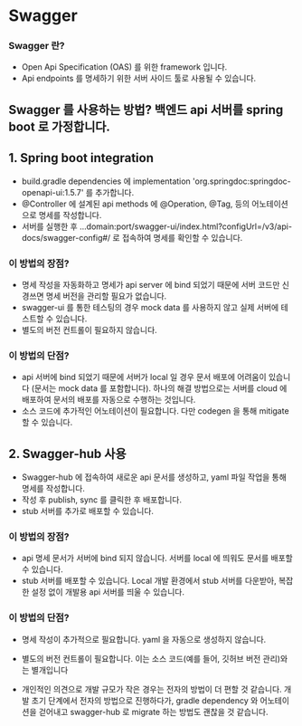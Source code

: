 # Swagger

### Swagger 란?
 - Open Api Specification (OAS) 를 위한 framework 입니다.
 - Api endpoints 를 명세하기 위한 서버 사이드 툴로 사용될 수 있습니다. 

## Swagger 를 사용하는 방법? 백엔드 api 서버를 spring boot 로 가정합니다.
## 1. Spring boot integration
 - build.gradle dependencies 에 implementation 'org.springdoc:springdoc-openapi-ui:1.5.7' 를 추가합니다.
 - @Controller 에 설계된 api methods 에 @Operation, @Tag, 등의 어노테이션으로 명세를 작성합니다.
 - 서버를 실행한 후 ...domain:port/swagger-ui/index.html?configUrl=/v3/api-docs/swagger-config#/ 로 접속하여 명세를 확인할 수 있습니다.

### 이 방법의 장점?
 - 명세 작성을 자동화하고 명세가 api server 에 bind 되었기 때문에 서버 코드만 신경쓰면 명세 버전을 관리할 필요가 없습니다.
 - swagger-ui 를 통한 테스팅의 경우 mock data 를 사용하지 않고 실제 서버에 테스트할 수 있습니다. 
 - 별도의 버전 컨트롤이 필요하지 않습니다. 

### 이 방법의 단점?
 - api 서버에 bind 되었기 때문에 서버가 local 일 경우 문서 배포에 어려움이 있습니다 (문서는 mock data 를 포함합니다). 하나의 해결 방법으로는 서버를 cloud 에 배포하여 문서의 배포를 자동으로 수행하는 것입니다.
 - 소스 코드에 추가적인 어노테이션이 필요합니다. 다만 codegen 을 통해 mitigate 할 수 있습니다.


## 2. Swagger-hub 사용
 - Swagger-hub 에 접속하여 새로운 api 문서를 생성하고, yaml 파일 작업을 통해 명세를 작성합니다.
 - 작성 후 publish, sync 를 클릭한 후 배포합니다.
 - stub 서버를 추가로 배포할 수 있습니다.

### 이 방법의 장점?
 - api 명세 문서가 서버에 bind 되지 않습니다. 서버를 local 에 띄워도 문서를 배포할 수 있습니다.
 - stub 서버를 배포할 수 있습니다. Local 개발 환경에서 stub 서버를 다운받아, 복잡한 설정 없이 개발용 api 서버를 띄울 수 있습니다.

### 이 방법의 단점?
 - 명세 작성이 추가적으로 필요합니다. yaml 을 자동으로 생성하지 않습니다.
 - 별도의 버전 컨트롤이 필요합니다. 이는 소스 코드(예를 들어, 깃허브 버전 관리)와는 별개입니다



 - 개인적인 의견으로 개발 규모가 작은 경우는 전자의 방법이 더 편할 것 같습니다. 개발 초기 단계에서 전자의 방법으로 진행하다가, gradle dependency 와 어노테이션을 걷어내고 swagger-hub 로 migrate 하는 방법도 괜찮을 것 같습니다.
